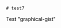                                                                                                                                                                                                                                                                                                                                                                                                                                                                                                                                      # test7
Test "graphical-gist"